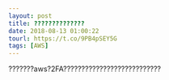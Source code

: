 ```yaml
---
layout: post
title: ??????????????
date: 2018-08-13 01:00:22
tourl: https://t.co/9PB4pSEY5G
tags: [AWS]
---
```

???????aws?2FA???????????????????????????